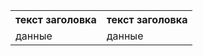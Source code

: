 <table>
<tr><th>текст заголовка</th><th>текст заголовка</th></tr>
<tr><td>данные</td><td>данные</td></tr>
</table>
